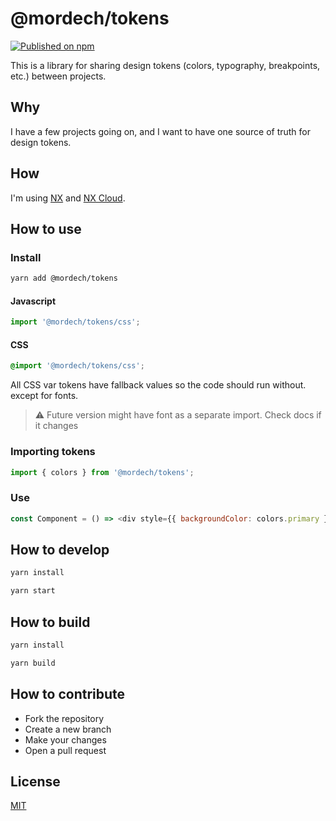 # @mordech/tokens

[![Published on npm](https://img.shields.io/npm/v/@mordech/tokens.svg?logo=npm)](https://www.npmjs.com/package/@mordech/tokens)

This is a library for sharing design tokens (colors, typography, breakpoints, etc.) between projects.

## Why

I have a few projects going on, and I want to have one source of truth for design tokens.

## How

I'm using [NX](https://nx.dev/) and [NX Cloud](https://nx.app/).

## How to use

### Install

```bash
yarn add @mordech/tokens
```

#### Javascript

```js
import '@mordech/tokens/css';
```

#### CSS

```css
@import '@mordech/tokens/css';
```

All CSS var tokens have fallback values so the code should run without. except for fonts.

> ⚠️ Future version might have font as a separate import. Check docs if it changes

### Importing tokens

```js
import { colors } from '@mordech/tokens';
```

### Use

```js
const Component = () => <div style={{ backgroundColor: colors.primary }} />;
```

## How to develop

```bash
yarn install
```

```bash
yarn start
```

## How to build

```bash
yarn install
```

```bash
yarn build
```

## How to contribute

- Fork the repository
- Create a new branch
- Make your changes
- Open a pull request

## License

[MIT](LICENSE)
